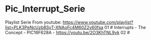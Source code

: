 # Pic_Interrupt_Serie
Playlist Serie From youtube: https://www.youtube.com/playlist?list=PLK3PeNcUzb8SyT-XNAoFc4M60Z2v60fsa
01 # Interrupts - The Concept - PIC16F628A - https://youtu.be/2O3KhTNL9vk
02 #
